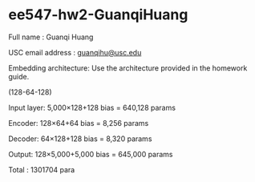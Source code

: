 # ee547-hw2-GuanqiHuang

Full name : Guanqi Huang

USC email address : guanqihu@usc.edu

Embedding architecture: Use the architecture provided in the homework guide.

(128-64-128)

Input layer: 5,000×128+128 bias = 640,128 params

Encoder: 128×64+64 bias = 8,256 params

Decoder: 64×128+128 bias = 8,320 params

Output: 128×5,000+5,000 bias = 645,000 params

Total : 1301704 para
